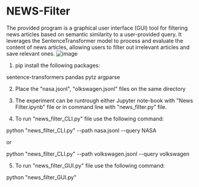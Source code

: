 # NEWS-Filter
 The provided program is a graphical user interface (GUI) tool for filtering news articles based on semantic similarity to a user-provided query. It leverages the SentenceTransformer model to process and evaluate the content of news articles, allowing users to filter out irrelevant articles and save relevant ones.
![image](https://github.com/user-attachments/assets/63b8748d-b2e8-4f82-a69b-4828381d699b)

1. pip install the following packages:

sentence-transformers
pandas
pytz
argparse

2. Place the "nasa.jsonl", "olkswagen.jsonl" files on the same directory

3. The experiment can be runtrough either Jupyter note-book with "News Filter.ipynb" file or 
in command line with "news_filter.py" file.

4. To run  "news_filter_CLI.py" file use the following command:

python "news_filter_CLI.py"  --path nasa.jsonl --query NASA

or 

python "news_filter_CLI.py"  --path volkswagen.jsonl --query volkswagen

5. To run  "news_filter_GUI.py" file use the following command:

python "news_filter_GUI.py"   
